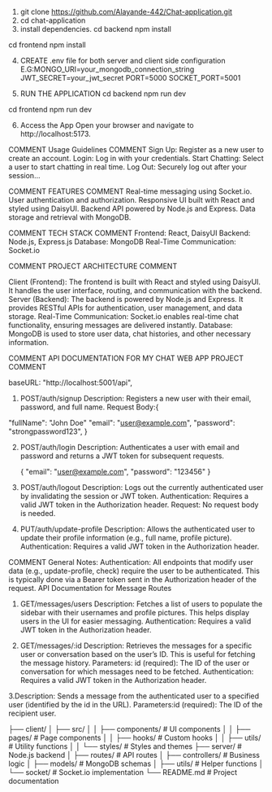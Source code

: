 <!-- COMMENT PROJECT DOCUMENTATION  -->

<!-- PROJECT SETUP COMMENT INSTRUCTION -->
<!-- FOLLOW THE STEPS BELOW -->

1. git clone https://github.com/Alayande-442/Chat-application.git
2. cd chat-application
3. install dependencies.
   <!-- COMMENT SERVER ENTRY -->
   cd backend
   npm install

<!-- COMMENT CLIENT SIDE ENTRY -->

cd frontend
npm install

<!-- COMMENT CONFIGURE ENVIRONMENT VARIABLE -->

4. CREATE .env file for both server and client side configuration
   E.G:MONGO_URI=your_mongodb_connection_string
   JWT_SECRET=your_jwt_secret
   PORT=5000
   SOCKET_PORT=5001

<!--  -->

5. RUN THE APPLICATION
   cd backend
   npm run dev

<!--  -->

cd frontend
npm run dev

6. Access the App
   Open your browser and navigate to http://localhost:5173.

COMMENT Usage Guidelines COMMENT
Sign Up: Register as a new user to create an account.
Login: Log in with your credentials.
Start Chatting: Select a user to start chatting in real time.
Log Out: Securely log out after your session...

COMMENT FEATURES COMMENT
Real-time messaging using Socket.io.
User authentication and authorization.
Responsive UI built with React and styled using DaisyUI.
Backend API powered by Node.js and Express.
Data storage and retrieval with MongoDB.

COMMENT TECH STACK COMMENT
Frontend: React, DaisyUI
Backend: Node.js, Express.js
Database: MongoDB
Real-Time Communication: Socket.io

COMMENT PROJECT ARCHITECTURE COMMENT

Client (Frontend):
The frontend is built with React and styled using DaisyUI. It handles the user interface, routing, and communication with the backend.
Server (Backend):
The backend is powered by Node.js and Express. It provides RESTful APIs for authentication, user management, and data storage.
Real-Time Communication:
Socket.io enables real-time chat functionality, ensuring messages are delivered instantly.
Database:
MongoDB is used to store user data, chat histories, and other necessary information.

COMMENT API DOCUMENTATION FOR MY CHAT WEB APP PROJECT COMMENT

baseURL:
"http://localhost:5001/api",

<!-- COMMENT SIGNUP,LOGIN, LOGOUT, PROFILEPIC, CHECK -->

1. POST/auth/signup
   Description: Registers a new user with their email, password, and full name.
   Request Body:{

"fullName": "John Doe"
"email": "user@example.com",
"password": "strongpassword123",
}

2. POST/auth/login
   Description: Authenticates a user with email and password and returns a JWT token for subsequent requests.

   {
   "email": "user@example.com",
   "password": "123456"
   }

3. POST/auth/logout
   Description: Logs out the currently authenticated user by invalidating the session or JWT token.
   Authentication: Requires a valid JWT token in the Authorization header.
   Request: No request body is needed.

4. PUT/auth/update-profile
   Description: Allows the authenticated user to update their profile information (e.g., full name, profile picture).
   Authentication: Requires a valid JWT token in the Authorization header.

COMMENT General Notes:
Authentication: All endpoints that modify user data (e.g., update-profile, check) require the user to be authenticated. This is typically done via a Bearer token sent in the Authorization header of the request.
API Documentation for Message Routes

1. GET/messages/users
   Description: Fetches a list of users to populate the sidebar with their usernames and profile pictures. This helps display users in the UI for easier messaging.
   Authentication: Requires a valid JWT token in the Authorization header.

2. GET/messages/:id
   Description: Retrieves the messages for a specific user or conversation based on the user’s ID. This is useful for fetching the message history.
   Parameters: id (required): The ID of the user or conversation for which messages need to be fetched.
   Authentication: Requires a valid JWT token in the Authorization header.

3.Description: Sends a message from the authenticated user to a specified user (identified by the id in the URL).
Parameters:id (required): The ID of the recipient user.
<!-- SKELETON -->
<!-- SKELETON -->
<!-- SKELETON -->
<!-- SKELETON -->
<!-- SKELETON -->
<!-- SKELETON -->
<!-- SKELETON -->
<!-- SKELETON -->
<!-- SKELETON -->
<!-- SKELETON -->
<!-- SKELETON -->
<!-- SKELETON -->
<!-- SKELETON -->
<!-- SKELETON -->
<!-- SKELETON -->
<!-- SKELETON -->
<!-- SKELETON -->
<!-- SKELETON -->
<!-- SKELETON -->
<!-- SKELETON -->
<!-- SKELETON -->
<!-- SKELETON -->
<!-- SKELETON -->
<!-- SKELETON -->
<!-- SKELETON -->
<!-- SKELETON -->
<!-- SKELETON -->
<!-- SKELETON -->
<!-- SKELETON -->
<!-- SKELETON -->
<!-- SKELETON -->
<!-- SKELETON -->
<!-- SKELETON -->
<!-- SKELETON -->
<!-- SKELETON -->
<!-- SKELETON -->
<!-- SKELETON -->

├── client/
│ ├── src/
│ │ ├── components/ # UI components
│ │ ├── pages/ # Page components
│ │ ├── hooks/ # Custom hooks
│ │ ├── utils/ # Utility functions
│ │ └── styles/ # Styles and themes
├── server/ # Node.js backend
│ ├── routes/ # API routes
│ ├── controllers/ # Business logic
│ ├── models/ # MongoDB schemas
│ ├── utils/ # Helper functions
│ └── socket/ # Socket.io implementation
└── README.md # Project documentation
